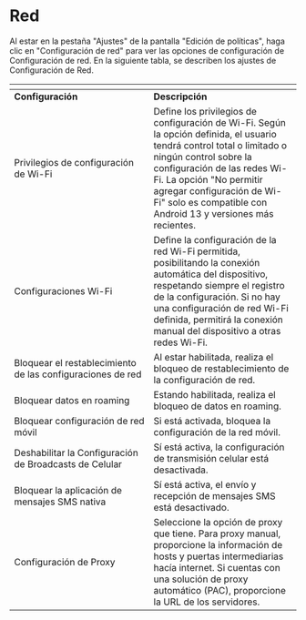 # Red

Al estar en la pestaña "Ajustes" de la pantalla "Edición de políticas", haga clic en "Configuración de red" para ver las opciones de configuración de Configuración de red. En la siguiente tabla, se describen los ajustes de Configuración de Red.

<table data-header-hidden><thead><tr><th width="229"></th><th></th></tr></thead><tbody><tr><td><strong>Configuración</strong></td><td><strong>Descripción</strong></td></tr><tr><td>Privilegios de configuración de Wi-Fi</td><td>Define los privilegios de configuración de Wi-Fi. Según la opción definida, el usuario tendrá control total o limitado o ningún control sobre la configuración de las redes Wi-Fi. La opción "No permitir agregar configuración de Wi-Fi" solo es compatible con Android 13 y versiones más recientes.</td></tr><tr><td>Configuraciones Wi-Fi</td><td>Define la configuración de la red Wi-Fi permitida, posibilitando la conexión automática del dispositivo, respetando siempre el registro de la configuración. Si no hay una configuración de red Wi-Fi definida, permitirá la conexión manual del dispositivo a otras redes Wi-Fi.</td></tr><tr><td>Bloquear el restablecimiento de las configuraciones de red</td><td>Al estar habilitada, realiza el bloqueo de restablecimiento de la configuración de red.</td></tr><tr><td>Bloquear datos en roaming</td><td>Estando habilitada, realiza el bloqueo de datos en roaming.</td></tr><tr><td>Bloquear configuración de red móvil</td><td>Si está activada, bloquea la configuración de la red móvil.</td></tr><tr><td>Deshabilitar la Configuración de Broadcasts de Celular</td><td>Sí está activa, la configuración de transmisión celular está desactivada.</td></tr><tr><td>Bloquear la aplicación de mensajes SMS nativa</td><td>Sí está activa, el envío y recepción de mensajes SMS está desactivado.</td></tr><tr><td>Configuración de Proxy</td><td>Seleccione la opción de proxy que tiene. Para proxy manual, proporcione la información de hosts y puertas intermediarias hacía internet. Si cuentas con una solución de proxy automático (PAC), proporcione la URL de los servidores.</td></tr></tbody></table>
